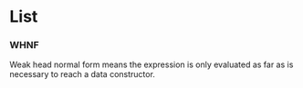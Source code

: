 # List

### WHNF

Weak head normal form means the expression is only evaluated as far as is necessary to reach a data constructor.

